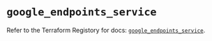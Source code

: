 # `google_endpoints_service`

Refer to the Terraform Registory for docs: [`google_endpoints_service`](https://registry.terraform.io/providers/hashicorp/google-beta/5.3.0/docs/resources/google_endpoints_service).
